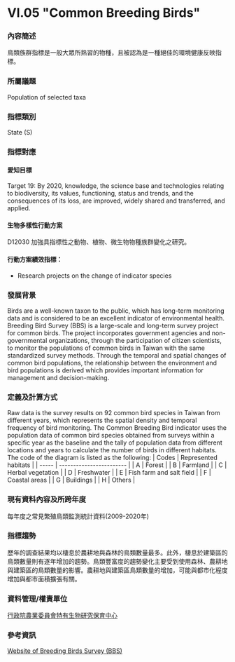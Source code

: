 # VI.05 "Common Breeding Birds"

<script type="text/javascript" src="http://cdn.mathjax.org/mathjax/latest/MathJax.js?config=TeX-AMS-MML_HTMLorMML"></script>

### 內容簡述
鳥類族群指標是一般大眾所熟習的物種，且被認為是一種絕佳的環境健康反映指標。

### 所屬議題
Population of selected taxa
### 指標類別
State (S)
### 指標對應
#### 愛知目標
Target 19: By 2020, knowledge, the science base and technologies relating to biodiversity, its values, functioning, status and trends, and the consequences of its loss, are improved, widely shared and transferred, and applied.
#### 生物多樣性行動方案
D12030 加強具指標性之動物、植物、微生物物種族群變化之研究。
#### 行動方案績效指標：
* Research projects on the change of indicator species
### 發展背景
Birds are a well-known taxon to the public, which has long-term monitoring data and is considered to be an excellent indicator of environmental health. Breeding Bird Survey (BBS) is a large-scale and long-term survey project for common birds. The project incorporates government agencies and non-governmental organizations, through the participation of citizen scientists, to monitor the populations of common birds in Taiwan with the same standardized survey methods. Through the temporal and spatial changes of common bird populations, the relationship between the environment and bird populations is derived which provides important information for management and decision-making.
### 定義及計算方式
Raw data is the survey results on 92 common bird species in Taiwan from different years, which represents the spatial density and temporal frequency of bird monitoring. The Common Breeding Bird indicator uses the population data of common bird species obtained from surveys within a specific year as the baseline and the tally of population data from different locations and years to calculate the number of birds in different habitats. The code of the diagram is listed as the following:
| Codes | Represented habitats     |
| ----- | ------------------------ |
| A     | Forest                   |
| B     | Farmland                 |
| C     | Herbal vegetation        |
| D     | Freshwater               |
| E     | Fish farm and salt field |
| F     | Coastal areas            |
| G     | Buildings                |
| H     | Others                   |
### 現有資料內容及所跨年度
每年度之常見繁殖鳥類監測統計資料(2009-2020年)
### 指標趨勢
歷年的調查結果均以棲息於農耕地與森林的鳥類數量最多。此外，棲息於建築區的鳥類數量則有逐年增加的趨勢。鳥類豐富度的趨勢變化主要受到使用森林、農耕地與建築區的鳥類數量的影響。農耕地與建築區鳥類數量的增加，可能與都市化程度增加與都市面積擴張有關。
### 資料管理/權責單位
[行政院農業委員會特有生物研究保育中心](https://www.tesri.gov.tw)
### 參考資訊
[Website of Breeding Birds Survey (BBS)](https://sites.google.com/a/birds-tesri.twbbs.org/bbs-taiwan/)
